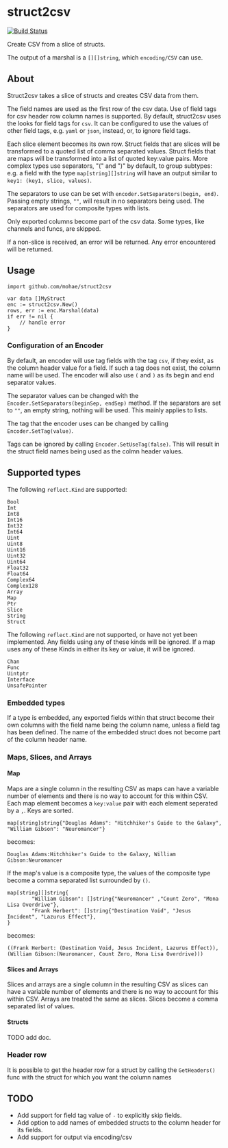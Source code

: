 # struct2csv
[![Build Status](https://travis-ci.org/mohae/struct2csv.png)](https://travis-ci.org/mohae/struct2csv)

Create CSV from a slice of structs.

The output of a marshal is a `[][]string`, which `encoding/CSV` can use.

## About
Struct2csv takes a slice of structs and creates CSV data from them.  

The field names are used as the first row of the csv data.  Use of field tags for csv header row column names is supported.  By default, struct2csv uses the looks for field tags for `csv`.  It can be configured to use the values of other field tags, e.g. `yaml` or `json`, instead, or, to ignore field tags.  

Each slice element becomes its own row.  Struct fields that are slices will be transformed to a quoted list of comma separated values.  Struct fields that are maps will be transformed into a list of quoted key:value pairs.  More complex types use separators, "(" and ")" by default, to group subtypes: e.g. a field with the type `map[string][]string` will have an output similar to `key1: (key1, slice, values)`.  

The separators to use can be set with `encoder.SetSeparators(begin, end)`. Passing empty strings, `""`, will result in no separators being used.  The separators are used for composite types with lists.

Only exported columns become part of the csv data.  Some types, like channels and funcs, are skipped.

If a non-slice is received, an error will be returned.  Any error encountered will be returned.

## Usage

    import github.com/mohae/struct2csv

    var data []MyStruct
    enc := struct2csv.New()
    rows, err := enc.Marshal(data)
    if err != nil {
        // handle error
    }

### Configuration of an Encoder
By default, an encoder will use tag fields with the tag `csv`, if they exist, as the column header value for a field. If such a tag does not exist, the column name will be used.  The encoder will also use `(` and `)` as its begin and end separator values.

The separator values can be changed with the `Encoder.SetSeparators(beginSep, endSep)` method.  If the separators are set to `""`, an empty string, nothing will be used.  This mainly applies to lists.

The tag that the encoder uses can be changed by calling `Encoder.SetTag(value)`.

Tags can be ignored by calling `Encoder.SetUseTag(false)`.  This will result in the struct field names being used as the colmn header values.

## Supported types
The following `reflect.Kind` are supported:  
```
Bool
Int
Int8
Int16
Int32
Int64
Uint
Uint8
Uint16
Uint32
Uint64
Float32
Float64
Complex64
Complex128
Array
Map
Ptr
Slice
String
Struct
```

The following `reflect.Kind` are not supported, or have not yet been implemented.  Any fields using any of these kinds will be ignored. If a map uses any of these Kinds in either its key or value, it will be ignored.
```
Chan
Func
Uintptr
Interface
UnsafePointer
```

### Embedded types
If a type is embedded, any exported fields within that struct become their own columns with the field name being the column name, unless a field tag has been defined.  The name of the embedded struct does not become part of the column header name.

### Maps, Slices, and Arrays
#### Map
Maps are a single column in the resulting CSV as maps can have a variable number of elements and there is no way to account for this within CSV.  Each map element becomes a `key:value` pair with each element seperated by a `,`.  Keys are sorted.  

    map[string]string{"Douglas Adams": "Hitchhiker's Guide to the Galaxy", "William Gibson": "Neuromancer"}

becomes:

    Douglas Adams:Hitchhiker's Guide to the Galaxy, William Gibson:Neuromancer

If the map's value is a composite type, the values of the composite type become a comma separated list surrounded by `()`.

    map[string][]string{
            "William Gibson": []string{"Neuromancer" ,"Count Zero", "Mona Lisa Overdrive"},
            "Frank Herbert": []string{"Destination Void", "Jesus Incident", "Lazurus Effect"},
    }

becomes:

    ((Frank Herbert: (Destination Void, Jesus Incident, Lazurus Effect)),
    (William Gibson:(Neuromancer, Count Zero, Mona Lisa Overdrive)))

#### Slices and Arrays
Slices and arrays are a single column in the resulting CSV as slices can have a variable number of elements and there is no way to account for this within CSV.  Arrays are treated the same as slices.  Slices become a comma separated list of values.

#### Structs
TODO add doc.

### Header row
It is possible to get the header row for a struct by calling the `GetHeaders()` func with the struct for which you want the column names

## TODO

* Add support for field tag value of `-` to explicitly skip fields.
* Add option to add names of embedded structs to the column header for its fields.
* Add support for output via encoding/csv
